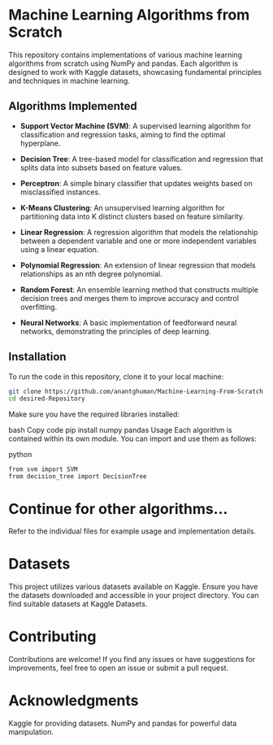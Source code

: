 # Machine Learning Algorithms from Scratch

This repository contains implementations of various machine learning algorithms from scratch using NumPy and pandas. Each algorithm is designed to work with Kaggle datasets, showcasing fundamental principles and techniques in machine learning.

## Algorithms Implemented

- **Support Vector Machine (SVM)**: A supervised learning algorithm for classification and regression tasks, aiming to find the optimal hyperplane.
  
- **Decision Tree**: A tree-based model for classification and regression that splits data into subsets based on feature values.

- **Perceptron**: A simple binary classifier that updates weights based on misclassified instances.

- **K-Means Clustering**: An unsupervised learning algorithm for partitioning data into K distinct clusters based on feature similarity.

- **Linear Regression**: A regression algorithm that models the relationship between a dependent variable and one or more independent variables using a linear equation.

- **Polynomial Regression**: An extension of linear regression that models relationships as an nth degree polynomial.

- **Random Forest**: An ensemble learning method that constructs multiple decision trees and merges them to improve accuracy and control overfitting.

- **Neural Networks**: A basic implementation of feedforward neural networks, demonstrating the principles of deep learning.

## Installation

To run the code in this repository, clone it to your local machine:

```bash
git clone https://github.com/anantghuman/Machine-Learning-From-Scratch.git
cd desired-Repository
```

Make sure you have the required libraries installed:

bash
Copy code
pip install numpy pandas
Usage
Each algorithm is contained within its own module. You can import and use them as follows:

python
```
from svm import SVM
from decision_tree import DecisionTree
```
# Continue for other algorithms...
Refer to the individual files for example usage and implementation details.

# Datasets
This project utilizes various datasets available on Kaggle. Ensure you have the datasets downloaded and accessible in your project directory. You can find suitable datasets at Kaggle Datasets.

# Contributing
Contributions are welcome! If you find any issues or have suggestions for improvements, feel free to open an issue or submit a pull request.

# Acknowledgments
Kaggle for providing datasets.
NumPy and pandas for powerful data manipulation.
